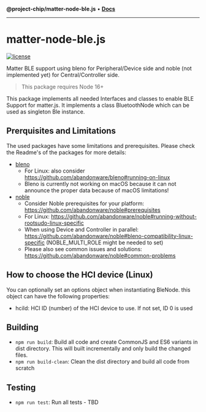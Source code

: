 **@project-chip/matter-node-ble.js** • [**Docs**](globals.md)

***

# matter-node-ble.js

[![license](https://img.shields.io/badge/license-Apache2-green.svg?style=flat)](https://raw.githubusercontent.com/mfucci/node-matter/master/LICENSE) 

Matter BLE support using bleno for Peripheral/Device side and noble (not implemented yet) for Central/Controller side.

> This package requires Node 16+

This package implements all needed Interfaces and classes to enable BLE Support for matter.js. It implements a class BluetoothNode which can be used as singleton Ble instance.

## Prerquisites and Limitations

The used packages have some limitations and prerequisites. Please check the Readme's of the packages for more details:
* [bleno](https://github.com/abandonware/bleno#readme)
  * For Linux: also consider https://github.com/abandonware/bleno#running-on-linux
  * Bleno is currently not working on macOS because it can not announce the proper data because of macOS limitations!
* [noble](https://github.com/abandonware/noble#readme)
  * Consider Noble prerequisites for your platform: https://github.com/abandonware/noble#prerequisites
  * For Linux: https://github.com/abandonware/noble#running-without-rootsudo-linux-specific
  * When using Device and Controller in parallel: https://github.com/abandonware/noble#bleno-compatibility-linux-specific (NOBLE_MULTI_ROLE might be needed to set)
  * Please also see common issues and solutions: https://github.com/abandonware/noble#common-problems

## How to choose the HCI device (Linux)

You can optionally set an options object when instantiating BleNode. this object can have the following properties:
* hciId: HCI ID (number) of the HCI device to use. If not set, ID 0 is used

## Building

* `npm run build`: Build all code and create CommonJS and ES6 variants in dist directory. This will built incrementally and only build the changed files.
* `npm run build-clean`: Clean the dist directory and build all code from scratch

## Testing

* `npm run test`: Run all tests - TBD
